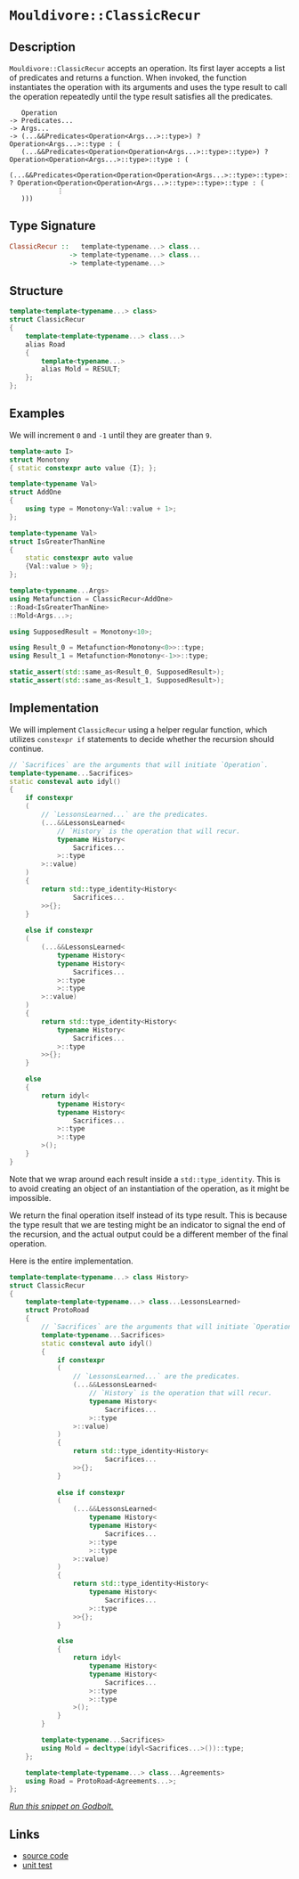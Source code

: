 <!-- Copyright 2024 Feng Mofan
SPDX-License-Identifier: Apache-2.0 -->

# `Mouldivore::ClassicRecur`

## Description

`Mouldivore::ClassicRecur` accepts an operation.
Its first layer accepts a list of predicates and returns a function.
When invoked, the function instantiates the operation with its arguments and uses the type result to call the operation repeatedly until the type result satisfies all the predicates.

<pre><code>   Operation
-> Predicates...
-> Args...
-> (...&&Predicates&lt;Operation&lt;Args...&gt;::type&gt;) ? Operation&lt;Args...&gt;::type : (
   (...&&Predicates&lt;Operation&lt;Operation&lt;Args...&gt;::type&gt;::type&gt;) ? Operation&lt;Operation&lt;Args...&gt;::type&gt;::type : (
   (...&&Predicates&lt;Operation&lt;Operation&lt;Operation&lt;Args...&gt;::type&gt;::type&gt;::type&gt;) ? Operation&lt;Operation&lt;Operation&lt;Args...&gt;::type&gt;::type&gt;::type : (
            &vellip;
   )))</code></pre>

## Type Signature

```Haskell
ClassicRecur ::   template<typename...> class...
               -> template<typename...> class...
               -> template<typename...>
```

## Structure

```C++
template<template<typename...> class>
struct ClassicRecur
{
    template<template<typename...> class...>
    alias Road
    {
        template<typename...>
        alias Mold = RESULT;
    };
};
```

## Examples

We will increment `0` and `-1` until they are greater than `9`.

```C++
template<auto I>
struct Monotony
{ static constexpr auto value {I}; };

template<typename Val>
struct AddOne
{
    using type = Monotony<Val::value + 1>;
};

template<typename Val>
struct IsGreaterThanNine
{
    static constexpr auto value
    {Val::value > 9};
};

template<typename...Args>
using Metafunction = ClassicRecur<AddOne>
::Road<IsGreaterThanNine>
::Mold<Args...>;

using SupposedResult = Monotony<10>;

using Result_0 = Metafunction<Monotony<0>>::type;
using Result_1 = Metafunction<Monotony<-1>>::type;

static_assert(std::same_as<Result_0, SupposedResult>);
static_assert(std::same_as<Result_1, SupposedResult>);
```

## Implementation

We will implement `ClassicRecur` using a helper regular function, which utilizes `constexpr if` statements to decide whether the recursion should continue.

```C++
// `Sacrifices` are the arguments that will initiate `Operation`.
template<typename...Sacrifices>
static consteval auto idyl()
{
    if constexpr 
    (
        // `LessonsLearned...` are the predicates.
        (...&&LessonsLearned<
            // `History` is the operation that will recur.
            typename History<
                Sacrifices...
            >::type
        >::value)
    )
    {
        return std::type_identity<History<
                Sacrifices...
        >>{};
    }
    
    else if constexpr 
    (
        (...&&LessonsLearned<
            typename History<
            typename History<
                Sacrifices...
            >::type
            >::type
        >::value)
    )
    {
        return std::type_identity<History<
            typename History<
                Sacrifices...
            >::type
        >>{};
    }

    else
    {
        return idyl<
            typename History<
            typename History<
                Sacrifices...
            >::type
            >::type
        >();
    }
}
```

Note that we wrap around each result inside a `std::type_identity`.
This is to avoid creating an object of an instantiation of the operation, as it might be impossible.

We return the final operation itself instead of its type result.
This is because the type result that we are testing might be an indicator to signal the end of the recursion, and the actual output could be a different member of the final operation.

Here is the entire implementation.

```C++
template<template<typename...> class History>
struct ClassicRecur
{
    template<template<typename...> class...LessonsLearned>
    struct ProtoRoad
    {
        // `Sacrifices` are the arguments that will initiate `Operation`.
        template<typename...Sacrifices>
        static consteval auto idyl()
        {
            if constexpr 
            (
                // `LessonsLearned...` are the predicates.
                (...&&LessonsLearned<
                    // `History` is the operation that will recur.
                    typename History<
                        Sacrifices...
                    >::type
                >::value)
            )
            {
                return std::type_identity<History<
                        Sacrifices...
                >>{};
            }
            
            else if constexpr 
            (
                (...&&LessonsLearned<
                    typename History<
                    typename History<
                        Sacrifices...
                    >::type
                    >::type
                >::value)
            )
            {
                return std::type_identity<History<
                    typename History<
                        Sacrifices...
                    >::type
                >>{};
            }

            else
            {
                return idyl<
                    typename History<
                    typename History<
                        Sacrifices...
                    >::type
                    >::type
                >();
            }
        }

        template<typename...Sacrifices>
        using Mold = decltype(idyl<Sacrifices...>())::type;
    };

    template<template<typename...> class...Agreements>
    using Road = ProtoRoad<Agreements...>;
};
```

[*Run this snippet on Godbolt.*](https://godbolt.org/#z:OYLghAFBqd5QCxAYwPYBMCmBRdBLAF1QCcAaPECAMzwBtMA7AQwFtMQByARg9KtQYEAysib0QXACx8BBAKoBnTAAUAHpwAMvAFYTStJg1DIApACYAQuYukl9ZATwDKjdAGFUtAK4sGe1wAyeAyYAHI%2BAEaYxCAAnGakAA6oCoRODB7evnrJqY4CQSHhLFEx8baY9vkMQgRMxASZPn5cFVXptfUEhWGR0XEJCnUNTdmtQ109xaUDAJS2qF7EyOwc5gDMwcjeWADUJutuXo60hACeB9gmGgCC1zcEmCyJBo8Hbo/Pr5jvBGeJjFYmAAdKDLrttkwFApdgAJPBDEgXdZXW5DYheBy7NwGaF4ZAAJUwyCW9xMAHYrLddjTdp8Xkw3od6d9fv9AWxQcDwZDoVyAphoQIFAL6iF0Jd7rTdujMQRdspiKgiATUEwJdTaRSqTdpdKAPT6/YANg0QiYyGIeBoKwUJlNu3qmDpCGd9WAPkYBBhBAQjN2AHc6LRdsE0oznfaNAB5AHERnpKPczV6ulPBlMj7s5ic0Hmy3W/GCyUpvUTRzICHCx4ANzEjuOqFD6DOtAgsylqf2lM7Xdp1qrDCGmFUiWI%2B1LfYgvb7esNJo0AqFQ9FxHFXKjjuIzt9zrHmHwokeCmTutnqYgG7MxvMxqXCmFq/F7xn59T86j8MRxAuDoRLudVA4wTAQXX9INaBDbcSWIU831nP4ARzZ0vyIH8X0neCu3zK0bUFDdMKw/YURAEBEJ%2BQjZ0uUi628TAO0o6UGLPc9tVfN9twIJYGBlAh0FI8iAH08CwQRzneVCkQwliiOwi1cKLE8wUYrtJRRNjyQAEQOHV4IpbSVJpdjU0qJRQyoQdh1HcdjL1adDLsq8b2ve9H0wMUD2k2S9XI5C4QRNDkTcWz4N8oF/O/IKQtknDC1tAiZO86iyPZaLWJIlKATSvVktorx6Oy5i9J7BzpU47jeP4zLMGE0THD%2BCSAqkw5sr7MK2AiwKvO8uSCzwpS4J6oyMvI1qtXU9Sey0nTsv0skHNMijEtUkrlvPcq12bVtuqG9qUKa9CWtKrs9s65rguO89Yv6hKhuG7ABNSy6cpGp61qolF2xmhy5so367kolkIzZJCgS5a7FJLd6vFSIxdgAWU8dBiM03YsG2ciIBE7bDgh%2BKwU%2B2ZZkerL1l0rVprJ%2BaZKBzNaZ%2BZlszBgnsAhXEBpuYBtyeL07XU0sYeCYBdlVdUUYVJUVTVCVDk57m2EEAa1J1Oaqdue59QAKm1nXdb1/UNd13YABVBW9XZdYN24tb122datgG7jMTYGG2Lw9neY46HE/nHZt7WEYEZUBDOC37fuen3iYRtdgASSh2UsURhhg4YC51cpXiE0rNAh0eayGyIXY8sjSl48pixu20tW/aNm50HQaMQjD7WHcjxnQY6gA1MQE4IDEsXrxuQjJVbpUFuHyPF5PU6CnvaBosR8v2Sxdi4ZXR%2BrlXraN2OFAAcW3CNiGNv0GFCYJnUtiP01ZDuOWdee%2B4H%2BU98P9zHhPs%2BL5HjPyZpcs%2BJLL5zHIXJsJcZzannovOixFWaxFVirCu1N25Zk7iCUENxiDAD5qiG4E9hbw0wHUKgXhXbVHFjiKEqRCTElJLLBuTcGZ4NIqLGWbg35H0/qfQwP9mH3FIojWg7CsE4I3BNbe%2BDYbCyEF4RIuQDxEgUF4Wg8oDioxnkQNO7wuAaA3urW4BCRaChUQQQSGhp7EKYKQ8hiZDiaJDu8PRE0HrVW%2BlIoWxjlGqMElwSxJCyEODsW4Bx2jDgAFp14uJJgzSRgDkCCWodEAgEAhhVQUECRJfM3BKNMeY0guxZHyJSIokxqjLgdhrvErJSgGipL4qRDJbAsnvFyT41ohS5EKPQG0ggFSdIcHmAvDgABWXgfgOBaFIKgTgwVLDWBlIsZYkZnY8FIAQTQgz5gAGsQAjLMMCckZhJAAA4TkjI0LEfZGhjQnPWPoTgkheAsAkBoDQpAJlTJmRwXgCgQDvI2ZMwZpA4CwBgIgEAiwCCJGOOQSgaBnh0GiKEIEnBVAnONOE40khdjAGQJWKQwIzC8APIQEgIk9D8EECIMQ7ApAyEEIoFQ6ggWkF0K0AM8ZEicB4EMzgYyPmbOmZwaMxwYXylQBZdFmLsW4vxWvSQRLdgQA8Ii%2BgNlVmzF4ICrQ8wIBIARYkJFZAKAQENcakAwApAJBoKo6IfyIARCFREYI9Qzg8t4C65gP5owRG0MSQFayEUKwIE3Wg7rWVYAiF4YAbgxC0D%2BdwXgWAWCGGAOISNeBoKOBrIKIVI46GPA9eQQQlQhWnAiPGH8HgsBCv7ngF5SbSC5uIBEEpmknhptOEYTZ8wqAGBwV3PAmAAyxkYMWqlwhRDiHpZOplaghXsv0GmlA1hrD6DwBEP5kB5hAWqIm8JaT1GmHmZYMwXyW1WiwNu9sbQA3pBcAwdwnhmj%2BCfVMPoMRWi5DSAIUYLQkgpF/QwD9JR%2BjjEqPegQnQRgvrGHeoJ0HhjdEvtMcDthkP/r0BMBooGZhcHmA%2BJYKwJB8tGeMoV3zdjSqxTivFBLFVmGVbgMlGr1gEe1b2%2BYrp1T9FvbsyQ6xgSxHWOSSQGhJDHNNBoEZxpYgPI4E80gLz2PAmNFwW5sQTkaZGZILgIyRPGkFay75vz/nrN7SC8F%2BrIVithaa816qUVsE4PUFgNZyThKYGzNNa9YjAi4MCKZpK0IUtaJOmlM7pBzqUAu1lugEicqYNypNZGBWfN4N80V0Lji7ElVudznnvOQjhlwfzgWLEqtQGq6IK91hmC1RZoFeqDXVaNequFZq2sWrcx58JJWrWxF0XwOgn8HVOtZV6t1xaps%2Br9QG4twavRhojVMqNMa42QUTWslNXbVhrazfe3NibguqELasNZwRHjDKmRWqtZwa37e1VaRtayW1tqUB21NRhu2gGa3wAdCgh0jrHRMtZEXp10ui7IedLKpkJeXT2k9VhLAbq3fAXdiR92cEPXxY9a6z0XuiFevNO6EPVEfc%2BrIAHAioc/TkID1QsPfsZ%2BkPD6G7BQZqJhuDAHOeIe55MOnYGv0Ya6MzsXuHhf4cI0skjBGFPpco5wArfXisGFK%2BVoLzH8BoTqxxpruruPuSwDEW9wylMqf8xJ8kBnyTknWJJyQ2LWgZeFT82w5mdXAtBRCqF4rOuOeRaijgbnZUsAUDWSsNYyvAm%2BEMEluvyX8XC7ISLUOGXyFi3DnQIB7lJZS7yxXFGTMirsxKiyYecUR6j8XWP8f5RVZq2x9YjXvctZQN1jrDmu/9Cj/IwSMfYiCQb4k4gLBsUjbtcQcbzrXU/hm/Ps4vr/UOEW9VkNK2hXrdjfG7bybO0/ae6QfA2a8DHfzWdkkRam1XbLayu7brHt1pe8W977bD/pqFpZ/tTBB3DtHSQgnTT0hwkGh0ZWz0XTz0R2MAJxsArRvUx2xw4H1DSVXVPQsHPUy0vRElJ1vX5wpwgFcAl1pyKHpxZzyHSAlx/WqHZ1FwII6B52p2w0gwFxgxQzIJF2wyYNfXGGQzoNIwWGIzpTSxLy%2BRVyr12Br2j3rwjCGB11Y31zby41IB41N0oDI0txADMH83WHWBGQuT0zeT0PJFuWM3EI9z%2BQBRUIE3JCJVty4CkFiBtxEy4HJAU3WDEMy04E42azI2JXMO8I93b3mBbVSGcEkCAA)

## Links

- [source code](../../../../conceptrodon/descend/mouldivore/classic_recur.hpp)
- [unit test](../../../../tests/unit/metafunctions/mouldivore/classic_recur.test.hpp)

